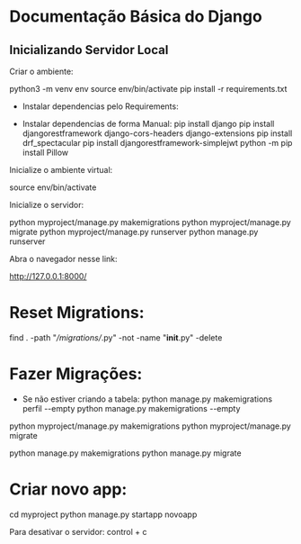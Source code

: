 # Documentação Básica do Django

## Inicializando Servidor Local

Criar o ambiente:

python3 -m venv env
source env/bin/activate
pip install -r requirements.txt


- Instalar dependencias pelo Requirements:

- Instalar dependencias de forma Manual:
pip install django
pip install djangorestframework django-cors-headers django-extensions
pip install drf_spectacular
pip install djangorestframework-simplejwt
python -m pip install Pillow


Inicialize o ambiente virtual:

source env/bin/activate

Inicialize o servidor:

python myproject/manage.py makemigrations
python myproject/manage.py migrate 
python myproject/manage.py runserver
python manage.py runserver

Abra o navegador nesse link:

http://127.0.0.1:8000/

# Reset Migrations:
find . -path "*/migrations/*.py" -not -name "__init__.py" -delete


# Fazer Migrações:

- Se não estiver criando a tabela:
python manage.py makemigrations perfil --empty
python manage.py makemigrations <tabela> --empty

python myproject/manage.py makemigrations
python myproject/manage.py migrate 

python manage.py makemigrations
python manage.py migrate 

# Criar novo app:

cd myproject
python manage.py startapp novoapp


Para desativar o servidor: control + c
